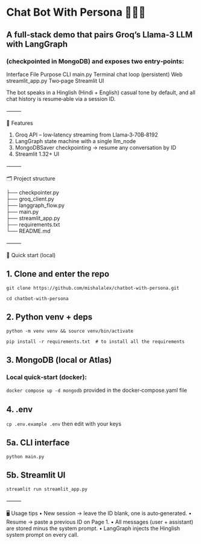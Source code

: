 # Chat Bot With Persona 🤖🇮🇳

## A full‑stack demo that pairs Groq’s Llama‑3 LLM with LangGraph 
### (checkpointed in MongoDB) and exposes two entry‑points:

Interface	File	Purpose
CLI	main.py	Terminal chat loop (persistent)
Web	streamlit_app.py	Two‑page Streamlit UI

The bot speaks in a Hinglish (Hindi + English) casual tone by default, and
all chat history is resume‑able via a session ID.

⸻

🌟 Features
1. Groq API – low‑latency streaming from Llama‑3‑70B‑8192
2. LangGraph state machine with a single llm_node
3. MongoDBSaver checkpointing → resume any conversation by ID
4. Streamlit 1.32+ UI

⸻

🗂 Project structure

├── checkpointer.py	 
├── groq_client.py	
├── langgraph_flow.py   
├── main.py             
├── streamlit_app.py    
├── requirements.txt	
└── README.md	

⸻

🚀 Quick start (local)

## 1. Clone and enter the repo
```git clone https://github.com/mishalalex/chatbot-with-persona.git```

```cd chatbot-with-persona```

## 2. Python venv + deps
```python -m venv venv && source venv/bin/activate```

```pip install -r requirements.txt  # to install all the requirements```

## 3. MongoDB (local or Atlas)
### Local quick‑start (docker):
```docker compose up -d mongodb``` provided in the docker‑compose.yaml file

## 4. .env
```cp .env.example .env``` then edit with your keys

## 5a. CLI interface
```python main.py```

## 5b. Streamlit UI
```streamlit run streamlit_app.py```

⸻

🖥️ Usage tips
	•	New session → leave the ID blank, one is auto‑generated.
	•	Resume → paste a previous ID on Page 1.
	•	All messages (user + assistant) are stored minus the system prompt.
	•	LangGraph injects the Hinglish system prompt on every call.

